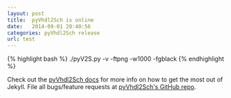 ```yaml
---
layout: post
title:  pyVhdl2Sch is online
date:   2014-09-01 20:40:56
categories: pyVhdl2Sch release
url: test
---
```



{% highlight bash %}
./pyV2S.py -v -ftpng -w1000 -fgblack
{% endhighlight %}

Check out the [pyVhdl2Sch docs][pyVhdl2Sch] for more info on how to get the most out of Jekyll. File all bugs/feature requests at [pyVhdl2Sch's GitHub repo][pyVhdl2Sch-gh].

[pyVhdl2Sch-gh]: https://github.com/LaurentCabaret/pyVhdl2Sch
[pyVhdl2Sch]:    https://github.com/LaurentCabaret/pyVhdl2Sch/README.md

